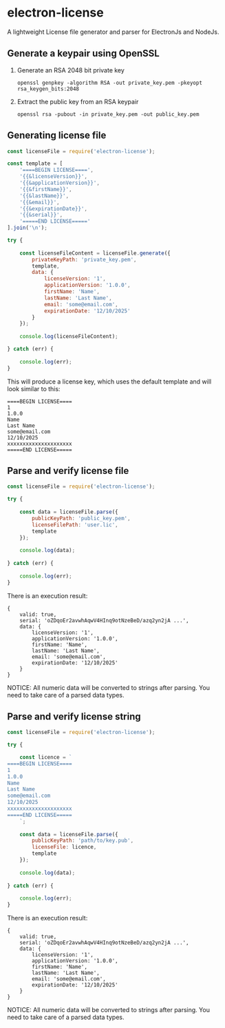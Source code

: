 # electron-license

A lightweight License file generator and parser for ElectronJs and NodeJs.

## Generate a keypair using OpenSSL

1. Generate an RSA 2048 bit private key

    `openssl genpkey -algorithm RSA -out private_key.pem -pkeyopt rsa_keygen_bits:2048`

2. Extract the public key from an RSA keypair

    `openssl rsa -pubout -in private_key.pem -out public_key.pem`

## Generating license file

```javascript
const licenseFile = require('electron-license');

const template = [
    '====BEGIN LICENSE====',
    '{{&licenseVersion}}',
    '{{&applicationVersion}}',
    '{{&firstName}}',
    '{{&lastName}}',
    '{{&email}}',
    '{{&expirationDate}}',
    '{{&serial}}',
    '=====END LICENSE====='
].join('\n');

try {
 
    const licenseFileContent = licenseFile.generate({
        privateKeyPath: 'private_key.pem',
        template,
        data: {
            licenseVersion: '1',
            applicationVersion: '1.0.0',
            firstName: 'Name',
            lastName: 'Last Name',
            email: 'some@email.com',
            expirationDate: '12/10/2025'
        }
    });
    
    console.log(licenseFileContent);

} catch (err) {
    
    console.log(err);
}
```

This will produce a license key, which uses the default template and will look similar to this:
```
====BEGIN LICENSE====
1
1.0.0
Name
Last Name
some@email.com
12/10/2025
xxxxxxxxxxxxxxxxxxxxx
=====END LICENSE=====
```

## Parse and verify license file

```javascript
const licenseFile = require('electron-license');

try {
 
    const data = licenseFile.parse({
        publicKeyPath: 'public_key.pem',
        licenseFilePath: 'user.lic',
        template
    });
    
    console.log(data);
    
} catch (err) {
    
    console.log(err);
}
```

There is an execution result:
```
{
    valid: true,
    serial: 'oZDqoEr2avwhAqwV4HInq9otNzeBeD/azq2yn2jA ...',
    data: {
        licenseVersion: '1',
        applicationVersion: '1.0.0',
        firstName: 'Name',
        lastName: 'Last Name',
        email: 'some@email.com',
        expirationDate: '12/10/2025'
    }
}
```

NOTICE: All numeric data will be converted to strings after parsing. You need to take care of a parsed data types.

## Parse and verify license string

```javascript
const licenseFile = require('electron-license');

try {

    const licence = `
====BEGIN LICENSE====
1
1.0.0
Name
Last Name
some@email.com
12/10/2025
xxxxxxxxxxxxxxxxxxxxx
=====END LICENSE=====
    `;
 
    const data = licenseFile.parse({
        publicKeyPath: 'path/to/key.pub',
        licenseFile: licence,
        template
    });
    
    console.log(data);
    
} catch (err) {
    
    console.log(err);
}
```

There is an execution result:
```
{
    valid: true,
    serial: 'oZDqoEr2avwhAqwV4HInq9otNzeBeD/azq2yn2jA ...',
    data: {
        licenseVersion: '1',
        applicationVersion: '1.0.0',
        firstName: 'Name',
        lastName: 'Last Name',
        email: 'some@email.com',
        expirationDate: '12/10/2025'
    }
}
```

NOTICE: All numeric data will be converted to strings after parsing. You need to take care of a parsed data types.
